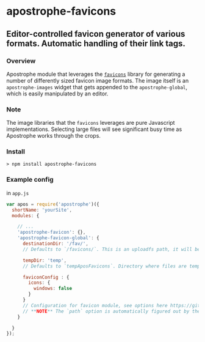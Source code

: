 # apostrophe-favicons
## Editor-controlled favicon generator of various formats. Automatic handling of their link tags.

### Overview
Apostrophe module that leverages the [`favicons`](https://github.com/evilebottnawi/favicons) library for generating a number of differently sized favicon image formats. The image itself is an `apostrophe-images` widget that gets appended to the `apostrophe-global`, which is easily manipulated by an editor.

### Note
The image libraries that the `favicons` leverages are pure Javascript implementations. Selecting large files will see significant busy time as Apostrophe works through the crops.

### Install
`> npm install apostrophe-favicons`

### Example config
in `app.js`

```js
var apos = require('apostrophe')({
  shortName: 'yourSite',
  modules: {

    // ...
    'apostrophe-favicon': {},
    'apostrophe-favicon-global': {
      destinationDir: '/fav/',
      // Defaults to `/favicons/`. This is an uploadfs path, it will become /uploads/favicons/ on a server

      tempDir: 'temp',
      // Defaults to `tempAposFavicons`. Directory where files are temporarily written before being passed to uploadfs. This is your root project directory. Omit leading slash

      faviconConfig : {
        icons: {
          windows: false
        }
      }
      // Configuration for favicon module, see options here https://github.com/evilebottnawi/favicons#usage
      // **NOTE** The `path` option is automatically figured out by the module, no need to set it. 
    }

  }
});
```
